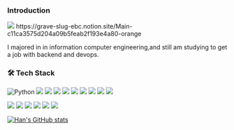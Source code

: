 
### Introduction
<img src="https://img.shields.io/badge/gmail-wozlgks@pusan.ac.kr-red"/>
https://grave-slug-ebc.notion.site/Main-c11ca3575d204a09b5feab2f193e4a80-orange



I majored in in information computer engineering,and still am studying to get a job with backend and devops.




### 🛠 Tech Stack

<img alt="Python" src ="https://img.shields.io/badge/Python-3776AB.svg?&style=flat-square&logo=Python&logoColor=white"/></a>
<img src="https://img.shields.io/badge/html-E34F26?style=flat-square&logo=html5&logoColor=white"/></a>
<img src="https://img.shields.io/badge/css-1572B6?style=flat-square&logo=css3&logoColor=white"/></a>
<img src="https://img.shields.io/badge/github-181717?style=flat-square&logo=github&logoColor=white"/></a>
<img src="https://img.shields.io/badge/linux-FCC624?style=flat-square&logo=linux&logoColor=black"/></a>
<img src="https://img.shields.io/badge/apache tomcat-F8DC75?style=flat-square=apachetomcat&logoColor=white"/></a>
<img src="https://img.shields.io/badge/C-A8B9CC?style=flat-square&logo=C&logoColor=white"/></a>
<img src="https://img.shields.io/badge/C++-00599C?style=flat-square&logo=C%2B%2B&logoColor=white"/></a>
<img src="https://img.shields.io/badge/Java-007396?style=flat-square&logo=Java&logoColor=white"/></a>
<img src="https://img.shields.io/badge/Python-3766AB?style=flat-square&logo=Python&logoColor=white">

<img src="https://img.shields.io/badge/JavaScript-F7DF1E?style=flat-square&logo=JavaScript&logoColor=white"/></a>
<img src="https://img.shields.io/badge/Fastify-000000?style=flat-square&logo=Fastify&logoColor=white"/></a>
<img src="https://img.shields.io/badge/Node.js-339933?style=flat-square&logo=Node.js&logoColor=white"/></a>
<img src="https://img.shields.io/badge/Docker-2496ED?style=flat-square&logo=Docker&logoColor=white"/></a>
<img src="https://img.shields.io/badge/MySQL-4479A1?style=flat-square&logo=MySQL&logoColor=white"/></a>
<img src="https://img.shields.io/badge/MongoDB-47A248?style=flat-square&logo=MongoDB&logoColor=white"/></a>


[![Han's GitHub stats](https://github-readme-stats.vercel.app/api?username=eunwoohan)](https://github-readme-stats.vercel.app/api?username=anuraghazra&count_private=true)
